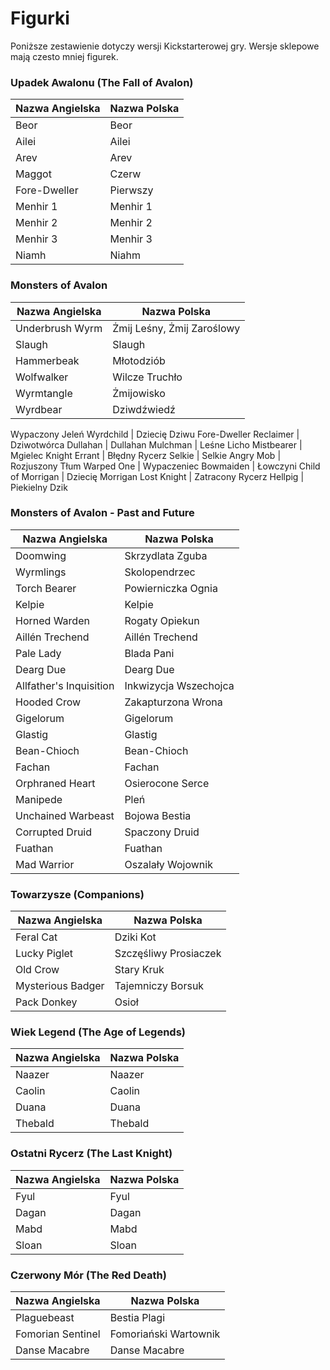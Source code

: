 # Figurki

Poniższe zestawienie dotyczy wersji Kickstarterowej gry. Wersje sklepowe mają czesto mniej figurek.

### Upadek Awalonu (The Fall of Avalon)

Nazwa Angielska | Nazwa Polska
-- | --
Beor | Beor
Ailei | Ailei
Arev | Arev
Maggot | Czerw
Fore-Dweller | Pierwszy
Menhir 1 | Menhir 1
Menhir 2 | Menhir 2
Menhir 3 | Menhir 3
Niamh | Niahm

### Monsters of Avalon

Nazwa Angielska | Nazwa Polska
-- | --
Underbrush Wyrm | Żmij Leśny, Żmij Zaroślowy
Slaugh | Slaugh
Hammerbeak | Młotodziób
Wolfwalker | Wilcze Truchło
Wyrmtangle | Żmijowisko
Wyrdbear | Dziwdźwiedź
Wypaczony Jeleń
Wyrdchild | Dziecię Dziwu
Fore-Dweller Reclaimer | Dziwotwórca
Dullahan | Dullahan
Mulchman | Leśne Licho
Mistbearer | Mgielec
Knight Errant | Błędny Rycerz
Selkie | Selkie
Angry Mob | Rozjuszony Tłum
Warped One | Wypaczeniec
Bowmaiden | Łowczyni
Child of Morrigan | Dziecię Morrigan
Lost Knight | Zatracony Rycerz
Hellpig | Piekielny Dzik

### Monsters of Avalon - Past and Future

Nazwa Angielska | Nazwa Polska
-- | --
Doomwing | Skrzydlata Zguba
Wyrmlings | Skolopendrzec
Torch Bearer | Powierniczka Ognia
Kelpie | Kelpie
Horned Warden | Rogaty Opiekun
Aillén Trechend | Aillén Trechend
Pale Lady | Blada Pani
Dearg Due | Dearg Due
Allfather's Inquisition | Inkwizycja Wszechojca
Hooded Crow | Zakapturzona Wrona
Gigelorum | Gigelorum
Glastig | Glastig
Bean-Chioch | Bean-Chioch
Fachan | Fachan
Orphraned Heart | Osierocone Serce
Manipede | Pleń
Unchained Warbeast | Bojowa Bestia
Corrupted Druid | Spaczony Druid
Fuathan | Fuathan
Mad Warrior | Oszalały Wojownik

### Towarzysze (Companions)

Nazwa Angielska | Nazwa Polska
-- | --
Feral Cat | Dziki Kot
Lucky Piglet | Szczęśliwy Prosiaczek
Old Crow | Stary Kruk
Mysterious Badger | Tajemniczy Borsuk
Pack Donkey | Osioł

### Wiek Legend (The Age of Legends)

Nazwa Angielska | Nazwa Polska
-- | --
Naazer | Naazer
Caolin | Caolin
Duana | Duana
Thebald | Thebald

### Ostatni Rycerz (The Last Knight)

Nazwa Angielska | Nazwa Polska
-- | --
Fyul | Fyul
Dagan | Dagan
Mabd | Mabd
Sloan | Sloan

### Czerwony Mór (The Red Death)

Nazwa Angielska | Nazwa Polska
-- | --
Plaguebeast | Bestia Plagi
Fomorian Sentinel | Fomoriański Wartownik
Danse Macabre | Danse Macabre
